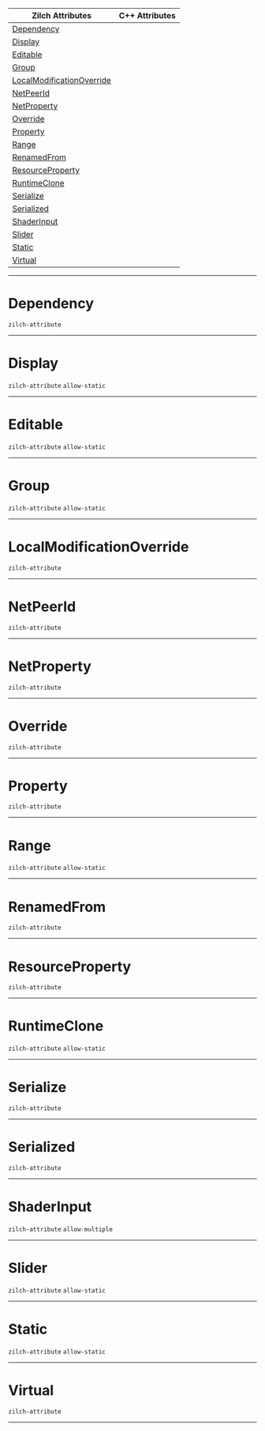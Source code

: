 |Zilch Attributes|C++ Attributes|
|---|---|
|[ Dependency](https://github.com/zeroengineteam/ZeroDocs/code_reference/attribute_reference/property_attribute_reference.markdown#dependency)| |
|[ Display](https://github.com/zeroengineteam/ZeroDocs/code_reference/attribute_reference/property_attribute_reference.markdown#display)| |
|[ Editable](https://github.com/zeroengineteam/ZeroDocs/code_reference/attribute_reference/property_attribute_reference.markdown#editable)| |
|[ Group](https://github.com/zeroengineteam/ZeroDocs/code_reference/attribute_reference/property_attribute_reference.markdown#group)| |
|[ LocalModificationOverride](https://github.com/zeroengineteam/ZeroDocs/code_reference/attribute_reference/property_attribute_reference.markdown#localmodificationoverrid)| |
|[ NetPeerId](https://github.com/zeroengineteam/ZeroDocs/code_reference/attribute_reference/property_attribute_reference.markdown#netpeerid)| |
|[ NetProperty](https://github.com/zeroengineteam/ZeroDocs/code_reference/attribute_reference/property_attribute_reference.markdown#netproperty)| |
|[ Override](https://github.com/zeroengineteam/ZeroDocs/code_reference/attribute_reference/property_attribute_reference.markdown#override)| |
|[ Property](https://github.com/zeroengineteam/ZeroDocs/code_reference/attribute_reference/property_attribute_reference.markdown#property)| |
|[ Range](https://github.com/zeroengineteam/ZeroDocs/code_reference/attribute_reference/property_attribute_reference.markdown#range)| |
|[ RenamedFrom](https://github.com/zeroengineteam/ZeroDocs/code_reference/attribute_reference/property_attribute_reference.markdown#renamedfrom)| |
|[ ResourceProperty](https://github.com/zeroengineteam/ZeroDocs/code_reference/attribute_reference/property_attribute_reference.markdown#resourceproperty)| |
|[ RuntimeClone](https://github.com/zeroengineteam/ZeroDocs/code_reference/attribute_reference/property_attribute_reference.markdown#runtimeclone)| |
|[ Serialize](https://github.com/zeroengineteam/ZeroDocs/code_reference/attribute_reference/property_attribute_reference.markdown#serialize)| |
|[ Serialized](https://github.com/zeroengineteam/ZeroDocs/code_reference/attribute_reference/property_attribute_reference.markdown#serialized)| |
|[ ShaderInput](https://github.com/zeroengineteam/ZeroDocs/code_reference/attribute_reference/property_attribute_reference.markdown#shaderinput)| |
|[ Slider](https://github.com/zeroengineteam/ZeroDocs/code_reference/attribute_reference/property_attribute_reference.markdown#slider)| |
|[ Static](https://github.com/zeroengineteam/ZeroDocs/code_reference/attribute_reference/property_attribute_reference.markdown#static)| |
|[ Virtual](https://github.com/zeroengineteam/ZeroDocs/code_reference/attribute_reference/property_attribute_reference.markdown#virtual)| |



---  
 #  Dependency

 `zilch-attribute`


---  
 #  Display

 `zilch-attribute` `allow-static`


---  
 #  Editable

 `zilch-attribute` `allow-static`


---  
 #  Group

 `zilch-attribute` `allow-static`


---  
 #  LocalModificationOverride

 `zilch-attribute`


---  
 #  NetPeerId

 `zilch-attribute`


---  
 #  NetProperty

 `zilch-attribute`


---  
 #  Override

 `zilch-attribute`


---  
 #  Property

 `zilch-attribute`


---  
 #  Range

 `zilch-attribute` `allow-static`


---  
 #  RenamedFrom

 `zilch-attribute`


---  
 #  ResourceProperty

 `zilch-attribute`


---  
 #  RuntimeClone

 `zilch-attribute` `allow-static`


---  
 #  Serialize

 `zilch-attribute`


---  
 #  Serialized

 `zilch-attribute`


---  
 #  ShaderInput

 `zilch-attribute` `allow-multiple`


---  
 #  Slider

 `zilch-attribute` `allow-static`


---  
 #  Static

 `zilch-attribute` `allow-static`


---  
 #  Virtual

 `zilch-attribute`


---  
 

 
